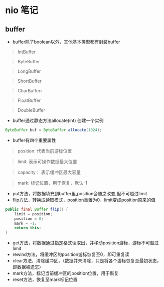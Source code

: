 # nio 笔记
## buffer 
* buffer除了boolean以外，其他基本类型都有封装buffer
> IntBuffer 

> ByteBuffer 

> LongBuffer 

> ShortBuffer 

> CharBufferr 

> FloatBuffer 

> DoubleBuffer

* buffer通过静态方法allocate(int) 创建一个实例
```java
ByteBuffer buf = ByteBuffer.allocate(1024);
```
* buffer有四个重要属性
> position: 代表当前游标位置 

> limit: 表示可操作数据最大位置
 
> capacity： 表示缓冲区最大容量

> mark: 标记位置，用于恢复，默认-1
* put方法，将数据填充到buffer里,position会随之改变,但不可超过limit
* flip方法，转换成读取模式，position重置为0，limit变成position原来的值
```java
public final Buffer flip() {
    limit = position;
    position = 0;
    mark = -1;
    return this;
}
```
* get方法，将数据通过指定格式读取出，并移动position游标，游标不可超过limit
* rewind方法，将缓冲区的position游标恢复至0，即可重复读
* clear方法，清除缓冲区，（数据并未清除，只是将各个游标恢复至最初状态，即数据被遗忘）
* mark方法，标记当前缓冲区的position位置，用于恢复
* reset方法，恢复至mark标记位置